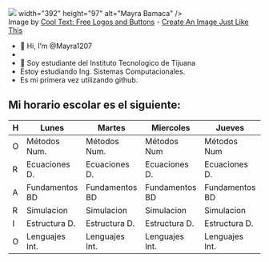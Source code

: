 ![](https://images.cooltext.com/5549110.png) width="392" height="97" alt="Mayra Bamaca" /></a>
<br />Image by <a href="https://cooltext.com">Cool Text: Free Logos and Buttons</a> - <a href="https://cooltext.com/Edit-Logo?LogoID=3917458017">Create An Image Just Like This</a>
- 👋 Hi, I’m @Mayra1207
- 
- 👀 Soy estudiante del Instituto Tecnologico de Tijuana
- Estoy estudiando Ing. Sistemas Computacionales.
- Es mi primera vez utilizando github.

Mi horario escolar es el siguiente:
 -----------------------------------------------------------------------------------
| H | Lunes         | Martes        | Miercoles     | Jueves        | Viernes       |
|---|---------------|---------------|---------------|---------------|---------------|
| O | Métodos Num.  | Métodos Num.  | Métodos Num   | Métodos Num   | Libre         |
| R | Ecuaciones D. | Ecuaciones D. | Ecuaciones D. | Ecuaciones D. | Ecuaciones D. |
| A | Fundamentos BD| Fundamentos BD| Fundamentos BD| Fundamentos BD| Fundamentos BD|
| R | Simulacion    | Simulacion    | Simulacion    | Simulacion    | Simulacion    |
| I | Estructura D. | Estructura D. | Estructura D. | Estructura D. | Estructura D. |
| O | Lenguajes Int.| Lenguajes Int.| Lenguajes Int.| Lenguajes Int.| Libre         |


<!---
Mayra1207/Mayra1207 is a ✨ special ✨ repository because its `README.md` (this file) appears on your GitHub profile.
You can click the Preview link to take a look at your changes.
--->
